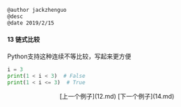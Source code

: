 ```markdown
@author jackzhenguo
@desc 
@date 2019/2/15
```

#### 13 链式比较

Python支持这种连续不等比较，写起来更方便

```python
i = 3
print(1 < i < 3)  # False
print(1 < i <= 3)  # True
```


<center>[上一个例子](12.md)    [下一个例子](14.md)</center>
